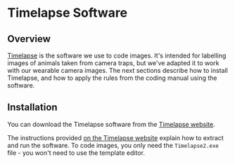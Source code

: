 # Timelapse Software

## Overview

[Timelapse](https://saul.cpsc.ucalgary.ca/timelapse/pmwiki.php?n=Main.HomePage) is the software we use to code images.
It's intended for labelling images of animals taken from camera traps, but we've adapted it to work with our wearable camera images.
The next sections describe how to install Timelapse, and how to apply the rules from the coding manual using the software.

## Installation

You can download the Timelapse software from the [Timelapse website](https://saul.cpsc.ucalgary.ca/timelapse/uploads/Installs/Timelapse2/Timelapse2-Executables.zips).

The instructions provided [on the Timelapse website](https://saul.cpsc.ucalgary.ca/timelapse/pmwiki.php?n=Main.Download2) explain how to extract and run the software.
To code images, you only need the `Timelapse2.exe` file - you won't need to use the template editor.
